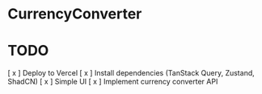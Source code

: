 # CurrencyConverter

# TODO

[ x ] Deploy to Vercel
[ x ] Install dependencies (TanStack Query, Zustand, ShadCN)
[ x ] Simple UI
[ x ] Implement currency converter API
